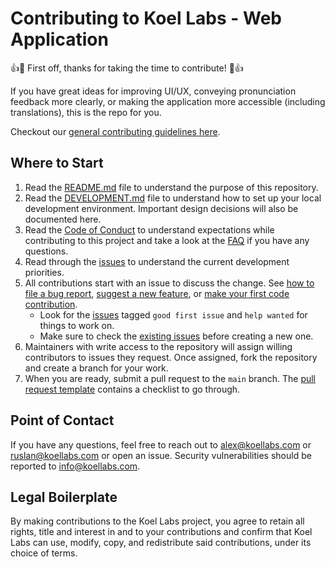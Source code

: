 # Contributing to Koel Labs - Web Application

👍🎉 First off, thanks for taking the time to contribute! 🎉👍

If you have great ideas for improving UI/UX, conveying pronunciation feedback more clearly, or making the application more accessible (including translations), this is the repo for you.

Checkout our [general contributing guidelines here](https://github.com/KoelLabs/.github/blob/main/CONTRIBUTING.md).

## Where to Start

1. Read the [README.md](README.md) file to understand the purpose of this repository.
2. Read the [DEVELOPMENT.md](DEVELOPMENT.md) file to understand how to set up your local development environment. Important design decisions will also be documented here.
3. Read the [Code of Conduct](https://github.com/KoelLabs/.github/blob/main/CONTRIBUTING.md#code-of-conduct) to understand expectations while contributing to this project and take a look at the [FAQ](https://github.com/KoelLabs/.github/blob/main/CONTRIBUTING.md#faq) if you have any questions.
4. Read through the [issues](https://github.com/KoelLabs/webapp/issues) to understand the current development priorities.
5. All contributions start with an issue to discuss the change. See [how to file a bug report](https://github.com/KoelLabs/.github/blob/main/CONTRIBUTING.md#reporting-bugs), [suggest a new feature](https://github.com/KoelLabs/.github/blob/main/CONTRIBUTING.md#suggesting-enhancements), or [make your first code contribution](https://github.com/KoelLabs/.github/blob/main/CONTRIBUTING.md#your-first-code-contribution).
   - Look for the [issues](https://github.com/KoelLabs/webapp/issues) tagged `good first issue` and `help wanted` for things to work on.
   - Make sure to check the [existing issues](https://github.com/KoelLabs/webapp/issues) before creating a new one.
6. Maintainers with write access to the repository will assign willing contributors to issues they request. Once assigned, fork the repository and create a branch for your work.
7. When you are ready, submit a pull request to the `main` branch. The [pull request template](.github/pull_request_template.md) contains a checklist to go through.

## Point of Contact

If you have any questions, feel free to reach out to alex@koellabs.com or ruslan@koellabs.com or open an issue. Security vulnerabilities should be reported to info@koellabs.com.

## Legal Boilerplate

By making contributions to the Koel Labs project, you agree to retain all rights, title and interest in and to your contributions and confirm that Koel Labs can use, modify, copy, and redistribute said contributions, under its choice of terms.
